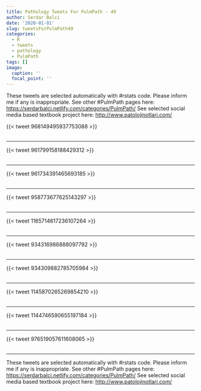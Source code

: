 ```yaml
---
title: Pathology Tweets For PulmPath - 49
author: Serdar Balci
date: '2020-01-01'
slug: tweetsForPulmPath49
categories:
  - R
  - tweets
  - pathology
  - PulmPath
tags: []
image:
  caption: ''
  focal_point: ''
---
```



These tweets are selected automatically with #rstats code. Please inform me if any is inappropriate.
See other #PulmPath pages here: https://serdarbalci.netlify.com/categories/PulmPath/ 
See selected social media based textbook project here: http://www.patolojinotlari.com/

{{< tweet 968149495937753088 >}}
<br>
<br>
<hr>
{{< tweet 961799158188429312 >}}
<br>
<br>
<hr>
{{< tweet 961734391465693185 >}}
<br>
<br>
<hr>
{{< tweet 958773677625143297 >}}
<br>
<br>
<hr>
{{< tweet 1165714617236107264 >}}
<br>
<br>
<hr>
{{< tweet 934316986888097792 >}}
<br>
<br>
<hr>
{{< tweet 934309882785705984 >}}
<br>
<br>
<hr>
{{< tweet 1145870265269854210 >}}
<br>
<br>
<hr>
{{< tweet 1144746590655197184 >}}
<br>
<br>
<hr>
{{< tweet 976519057611608065 >}}
<br>
<br>
<hr>


These tweets are selected automatically with #rstats code. Please inform me if any is inappropriate.
See other #PulmPath pages here: https://serdarbalci.netlify.com/categories/PulmPath/ 
See selected social media based textbook project here: http://www.patolojinotlari.com/
